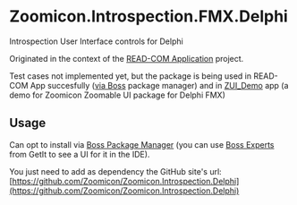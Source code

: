 # Zoomicon.Introspection.FMX.Delphi
Introspection User Interface controls for Delphi

Originated in the context of the [READ-COM Application](https://github.com/Zoomicon/READCOM_App) project.

Test cases not implemented yet, but the package is being used in READ-COM App succesfully ([via Boss](https://github.com/Zoomicon/READCOM_App/wiki/Source-code#boss-packages) package manager) and in [ZUI_Demo](https://github.com/zoomicon/Zoomicon.ZUI.FMX.Delphi/Demo) app (a demo for Zoomicon Zoomable UI package for Delphi FMX)

## Usage
Can opt to install via [Boss Package Manager](https://github.com/HashLoad/boss/releases/latest) (you can use [Boss Experts](https://getitnow.embarcadero.com/boss-experts/) from GetIt to see a UI for it in the IDE).

You just need to add as dependency the GitHub site's url: [https://github.com/Zoomicon/Zoomicon.Introspection.Delphi](https://github.com/Zoomicon/Zoomicon.Introspection.Delphi)
